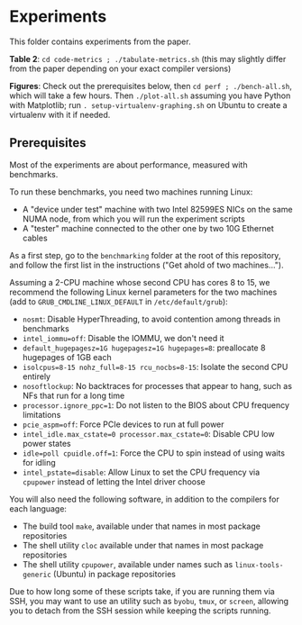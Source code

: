 # Experiments

This folder contains experiments from the paper.

**Table 2**:
`cd code-metrics ; ./tabulate-metrics.sh`
(this may slightly differ from the paper depending on your exact compiler versions)

**Figures**:
Check out the prerequisites below, then `cd perf ; ./bench-all.sh`, which will take a few hours.
Then `./plot-all.sh` assuming you have Python with Matplotlib; run `. setup-virtualenv-graphing.sh` on Ubuntu to create a virtualenv with it if needed.


## Prerequisites

Most of the experiments are about performance, measured with benchmarks.

To run these benchmarks, you need two machines running Linux:
- A "device under test" machine with two Intel 82599ES NICs on the same NUMA node, from which you will run the experiment scripts
- A "tester" machine connected to the other one by two 10G Ethernet cables

As a first step, go to the `benchmarking` folder at the root of this repository, and follow the first list in the instructions ("Get ahold of two machines...").

Assuming a 2-CPU machine whose second CPU has cores 8 to 15, we recommend the following Linux kernel parameters for the two machines (add to `GRUB_CMDLINE_LINUX_DEFAULT` in `/etc/default/grub`):
- `nosmt`: Disable HyperThreading, to avoid contention among threads in benchmarks
- `intel_iommu=off`: Disable the IOMMU, we don't need it
- `default_hugepagesz=1G hugepagesz=1G hugepages=8`: preallocate 8 hugepages of 1GB each
- `isolcpus=8-15 nohz_full=8-15 rcu_nocbs=8-15`: Isolate the second CPU entirely
- `nosoftlockup`: No backtraces for processes that appear to hang, such as NFs that run for a long time
- `processor.ignore_ppc=1`: Do not listen to the BIOS about CPU frequency limitations
- `pcie_aspm=off`: Force PCIe devices to run at full power
- `intel_idle.max_cstate=0 processor.max_cstate=0`: Disable CPU low power states
- `idle=poll cpuidle.off=1`: Force the CPU to spin instead of using waits for idling
- `intel_pstate=disable`: Allow Linux to set the CPU frequency via `cpupower` instead of letting the Intel driver choose

You will also need the following software, in addition to the compilers for each language:
- The build tool `make`, available under that names in most package repositories
- The shell utility  `cloc` available under that names in most package repositories
- The shell utility `cpupower`, available under names such as `linux-tools-generic` (Ubuntu) in package repositories

Due to how long some of these scripts take, if you are running them via SSH, you may want to use an utility such as `byobu`, `tmux`, or `screen`,
allowing you to detach from the SSH session while keeping the scripts running.
